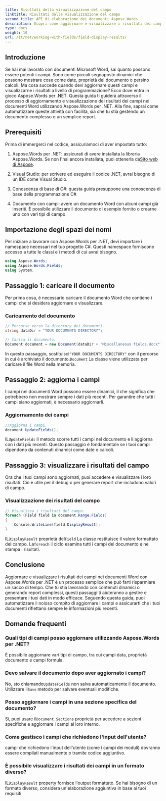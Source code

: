 ```yaml
---
title: Risultati della visualizzazione del campo
linktitle: Risultati della visualizzazione del campo
second_title: API di elaborazione dei documenti Aspose.Words
description: Scopri come aggiornare e visualizzare i risultati dei campi nei documenti Word usando Aspose.Words per .NET con questa guida passo-passo. Perfetta per automatizzare le attività sui documenti.
type: docs
weight: 10
url: /it/net/working-with-fields/field-display-results/
---
```

## Introduzione

Se hai mai lavorato con documenti Microsoft Word, sai quanto possono essere potenti i campi. Sono come piccoli segnaposto dinamici che possono mostrare cose come date, proprietà del documento o persino calcoli. Ma cosa succede quando devi aggiornare questi campi e visualizzarne i risultati a livello di programmazione? Ecco dove entra in gioco Aspose.Words per .NET. Questa guida ti guiderà attraverso il processo di aggiornamento e visualizzazione dei risultati dei campi nei documenti Word utilizzando Aspose.Words per .NET. Alla fine, saprai come automatizzare queste attività con facilità, sia che tu stia gestendo un documento complesso o un semplice report.

## Prerequisiti

Prima di immergerci nel codice, assicuriamoci di aver impostato tutto:

1. Aspose.Words per .NET: assicurati di avere installata la libreria Aspose.Words. Se non l'hai ancora installata, puoi ottenerla da[Sito web di Aspose](https://releases.aspose.com/words/net/).

2. Visual Studio: per scrivere ed eseguire il codice .NET, avrai bisogno di un IDE come Visual Studio.

3. Conoscenza di base di C#: questa guida presuppone una conoscenza di base della programmazione C#.

4. Documento con campi: avere un documento Word con alcuni campi già inseriti. È possibile utilizzare il documento di esempio fornito o crearne uno con vari tipi di campo.

## Importazione degli spazi dei nomi

Per iniziare a lavorare con Aspose.Words per .NET, devi importare i namespace necessari nel tuo progetto C#. Questi namespace forniscono accesso a tutte le classi e i metodi di cui avrai bisogno.

```csharp
using Aspose.Words;
using Aspose.Words.Fields;
using System;
```

## Passaggio 1: caricare il documento

Per prima cosa, è necessario caricare il documento Word che contiene i campi che si desidera aggiornare e visualizzare.

### Caricamento del documento

```csharp
// Percorso verso la directory dei documenti.
string dataDir = "YOUR DOCUMENTS DIRECTORY";

// Carica il documento.
Document document = new Document(dataDir + "Miscellaneous fields.docx");
```

 In questo passaggio, sostituisci`"YOUR DOCUMENTS DIRECTORY"` con il percorso in cui è archiviato il documento.`Document` La classe viene utilizzata per caricare il file Word nella memoria.

## Passaggio 2: aggiorna i campi

I campi nei documenti Word possono essere dinamici, il che significa che potrebbero non mostrare sempre i dati più recenti. Per garantire che tutti i campi siano aggiornati, è necessario aggiornarli.

### Aggiornamento dei campi

```csharp
//Aggiorna i campi.
document.UpdateFields();
```

 IL`UpdateFields` il metodo scorre tutti i campi nel documento e li aggiorna con i dati più recenti. Questo passaggio è fondamentale se i tuoi campi dipendono da contenuti dinamici come date o calcoli.

## Passaggio 3: visualizzare i risultati del campo

Ora che i tuoi campi sono aggiornati, puoi accedere e visualizzare i loro risultati. Ciò è utile per il debug o per generare report che includono valori di campo.

### Visualizzazione dei risultati del campo

```csharp
// Visualizza i risultati del campo.
foreach (Field field in document.Range.Fields)
{
    Console.WriteLine(field.DisplayResult);
}
```

 IL`DisplayResult` proprietà del`Field` La classe restituisce il valore formattato del campo. La`foreach` il ciclo esamina tutti i campi del documento e ne stampa i risultati.

## Conclusione

Aggiornare e visualizzare i risultati dei campi nei documenti Word con Aspose.Words per .NET è un processo semplice che può farti risparmiare un sacco di tempo. Che tu stia lavorando con contenuti dinamici o generando report complessi, questi passaggi ti aiuteranno a gestire e presentare i tuoi dati in modo efficace. Seguendo questa guida, puoi automatizzare il noioso compito di aggiornare i campi e assicurarti che i tuoi documenti riflettano sempre le informazioni più recenti.

## Domande frequenti

### Quali tipi di campi posso aggiornare utilizzando Aspose.Words per .NET?  
È possibile aggiornare vari tipi di campo, tra cui campi data, proprietà documento e campi formula.

### Devo salvare il documento dopo aver aggiornato i campi?  
 No, sto chiamando`UpdateFields` non salva automaticamente il documento. Utilizzare il`Save` metodo per salvare eventuali modifiche.

### Posso aggiornare i campi in una sezione specifica del documento?  
 Sì, puoi usare il`Document.Sections` proprietà per accedere a sezioni specifiche e aggiornare i campi al loro interno.

### Come gestisco i campi che richiedono l'input dell'utente?  
campi che richiedono l'input dell'utente (come i campi dei moduli) dovranno essere compilati manualmente o tramite codice aggiuntivo.

### È possibile visualizzare i risultati dei campi in un formato diverso?  
 IL`DisplayResult` property fornisce l'output formattato. Se hai bisogno di un formato diverso, considera un'elaborazione aggiuntiva in base ai tuoi requisiti.